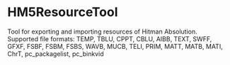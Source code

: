 # HM5ResourceTool
 
Tool for exporting and importing resources of Hitman Absolution.\
Supported file formats: TEMP, TBLU, CPPT, CBLU, AIBB, TEXT, SWFF, GFXF, FSBF, FSBM, FSBS, WAVB, MUCB, TELI, PRIM, MATT, MATB, MATI, ChrT, pc_packagelist, pc_binkvid
